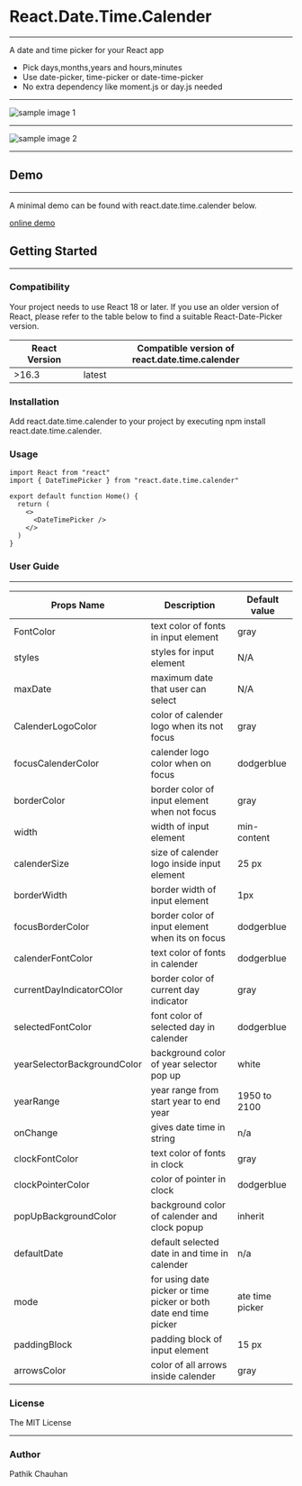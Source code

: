 # React.Date.Time.Calender

---

A date and time picker for your React app

- Pick days,months,years and hours,minutes
- Use date-picker, time-picker or date-time-picker
- No extra dependency like moment.js or day.js needed

---

![sample image 1](https://github.com/pathikcomp/images/assets/150209179/ff71ab9a-bdaa-4a1e-807c-41decf4738c6)

---

![sample image 2](https://github.com/pathikcomp/images/assets/150209179/9f8b4833-8780-4d8c-83cf-1a0175f9693d)

---

## Demo

---

A minimal demo can be found with react.date.time.calender below.

[online demo](https://demo-react-date-time-calender-git-main-pathik1712.vercel.app/)

## Getting Started

---

### Compatibility

Your project needs to use React 18 or later. If you use an older version of React, please refer to the table below to find a suitable React-Date-Picker version.

| React Version | Compatible version of react.date.time.calender |
| ------------- | ---------------------------------------------- |
| >16.3         | latest                                         |

### Installation

Add react.date.time.calender to your project by executing npm install react.date.time.calender.

### Usage

```tsx
import React from "react"
import { DateTimePicker } from "react.date.time.calender"

export default function Home() {
  return (
    <>
      <DateTimePicker />
    </>
  )
}
```

### User Guide

---

| Props Name                  | Description                                                       | Default value   |
| --------------------------- | ----------------------------------------------------------------- | --------------- |
| FontColor                   | text color of fonts in input element                              | gray            |
| styles                      | styles for input element                                          | N/A             |
| maxDate                     | maximum date that user can select                                 | N/A             |
| CalenderLogoColor           | color of calender logo when its not focus                         | gray            |
| focusCalenderColor          | calender logo color when on focus                                 | dodgerblue      |
| borderColor                 | border color of input element when not focus                      | gray            |
| width                       | width of input element                                            | min-content     |
| calenderSize                | size of calender logo inside input element                        | 25 px           |
| borderWidth                 | border width of input element                                     | 1px             |
| focusBorderColor            | border color of input element when its on focus                   | dodgerblue      |
| calenderFontColor           | text color of fonts in calender                                   | dodgerblue      |
| currentDayIndicatorCOlor    | border color of current day indicator                             | gray            |
| selectedFontColor           | font color of selected day in calender                            | dodgerblue      |
| yearSelectorBackgroundColor | background color of year selector pop up                          | white           |
| yearRange                   | year range from start year to end year                            | 1950 to 2100    |
| onChange                    | gives date time in string                                         | n/a             |
| clockFontColor              | text color of fonts in clock                                      | gray            |
| clockPointerColor           | color of pointer in clock                                         | dodgerblue      |
| popUpBackgroundColor        | background color of calender and clock popup                      | inherit         |
| defaultDate                 | default selected date in and time in calender                     | n/a             |
| mode                        | for using date picker or time picker or both date end time picker | ate time picker |
| paddingBlock                | padding block of input element                                    | 15 px           |
| arrowsColor                 | color of all arrows inside calender                               | gray            |

### License

The MIT License

---

### Author

Pathik Chauhan
